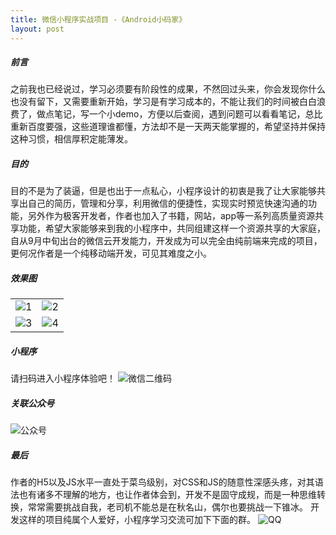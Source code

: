 ```yaml
---
title: 微信小程序实战项目 -《Android小码家》
layout: post
---
```

##### 前言
之前我也已经说过，学习必须要有阶段性的成果，不然回过头来，你会发现你什么也没有留下，又需要重新开始，学习是有学习成本的，不能让我们的时间被白白浪费了，做点笔记，写一个小demo，方便以后查阅，遇到问题可以看看笔记，总比重新百度要强，这些道理谁都懂，方法却不是一天两天能掌握的，希望坚持并保持这种习惯，相信厚积定能薄发。
##### 目的
目的不是为了装逼，但是也出于一点私心，小程序设计的初衷是我了让大家能够共享出自己的简历，管理和分享，利用微信的便捷性，实现实时预览快速沟通的功能，另外作为极客开发者，作者也加入了书籍，网站，app等一系列高质量资源共享功能，希望大家能够来到我的小程序中，共同组建这样一个资源共享的大家庭，自从9月中旬出台的微信云开发能力，开发成为可以完全由纯前端来完成的项目，更何况作者是一个纯移动端开发，可见其难度之小。
##### 效果图
| ||
|--|--|
| ![1](https://img-blog.csdn.net/20181009135217466?watermark/2/text/aHR0cHM6Ly9ibG9nLmNzZG4ubmV0L3FxXzIwMzMwNTk1/font/5a6L5L2T/fontsize/400/fill/I0JBQkFCMA==/dissolve/70) | ![2](https://img-blog.csdn.net/20181009135227395?watermark/2/text/aHR0cHM6Ly9ibG9nLmNzZG4ubmV0L3FxXzIwMzMwNTk1/font/5a6L5L2T/fontsize/400/fill/I0JBQkFCMA==/dissolve/70) | 
| ![3](https://img-blog.csdn.net/20181009134958175?watermark/2/text/aHR0cHM6Ly9ibG9nLmNzZG4ubmV0L3FxXzIwMzMwNTk1/font/5a6L5L2T/fontsize/400/fill/I0JBQkFCMA==/dissolve/70) | ![4](https://img-blog.csdn.net/20181009135029184?watermark/2/text/aHR0cHM6Ly9ibG9nLmNzZG4ubmV0L3FxXzIwMzMwNTk1/font/5a6L5L2T/fontsize/400/fill/I0JBQkFCMA==/dissolve/70) | 
##### 小程序
请扫码进入小程序体验吧！
![微信二维码](https://img-blog.csdn.net/20181009115611363?watermark/2/text/aHR0cHM6Ly9ibG9nLmNzZG4ubmV0L3FxXzIwMzMwNTk1/font/5a6L5L2T/fontsize/400/fill/I0JBQkFCMA==/dissolve/70)

##### 关联公众号
![公众号](https://img-blog.csdnimg.cn/20181031153941988.jpg)
##### 最后
作者的H5以及JS水平一直处于菜鸟级别，对CSS和JS的随意性深感头疼，对其语法也有诸多不理解的地方，也让作者体会到，开发不是固守成规，而是一种思维转换，常常需要挑战自我，老司机不能总是在秋名山，偶尔也要挑战一下锥冰。
开发这样的项目纯属个人爱好，小程序学习交流可加下下面的群。
![QQ](https://img-blog.csdn.net/20181009141118307?watermark/2/text/aHR0cHM6Ly9ibG9nLmNzZG4ubmV0L3FxXzIwMzMwNTk1/font/5a6L5L2T/fontsize/400/fill/I0JBQkFCMA==/dissolve/70)